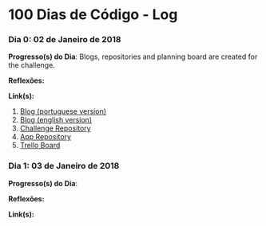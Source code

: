 # 100 Dias de Código - Log

### Dia 0: 02 de Janeiro de 2018

**Progresso(s) do Dia**: Blogs, repositories and planning board are created for 
the challenge.

**Reflexões:** 

**Link(s):** 
1. [Blog (portuguese version)](https://hilam.github.io)
2. [Blog (english version)](https://medium.com/itfacets)
3. [Challenge Repository](https://github.com/hilam/100-days-of-code)
3. [App Repository](https://github.com/hilam/armazem)
5. [Trello Board](https://trello.com/b/zKO1ooa0/100daysofcode)

### Dia 1: 03 de Janeiro de 2018

**Progresso(s) do Dia**: 

**Reflexões:** 

**Link(s):** 
